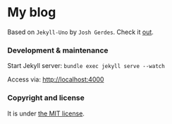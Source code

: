 # My blog

Based on `Jekyll-Uno` by `Josh Gerdes`. Check it [out](https://github.com/joshgerdes/jekyll-uno).

### Development & maintenance

Start Jekyll server: `bundle exec jekyll serve --watch`

Access via: [http://localhost:4000](http://localhost:4000)

### Copyright and license

It is under [the MIT license](/LICENSE).
